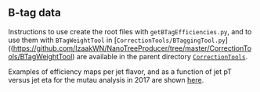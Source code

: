 ## B-tag data

Instructions to use create the root files with `getBTagEfficiencies.py`, and to use them with `BTagWeightTool` in [`CorrectionTools/BTaggingTool.py`]((https://github.com/IzaakWN/NanoTreeProducer/tree/master/CorrectionTools/BTagWeightTool) are available in the parent directory [`CorrectionTools`](https://github.com/IzaakWN/NanoTreeProducer/tree/master/CorrectionTools#b-tagging-tools).

Examples of efficiency maps per jet flavor, and as a function of jet pT versus jet eta for the mutau analysis in 2017 are shown [here](https://ineuteli.web.cern.ch/ineuteli/btag/2017/?match=mutau).
